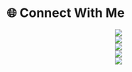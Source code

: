 # 🌐 Connect With Me  

<p align="center">
  <a href="https://instagram.com/yourusername">
    <img src="https://img.shields.io/badge/Instagram-%23E4405F.svg?&style=flat-square&logo=instagram&logoColor=white" />
  </a><br>
  
  <a href="https://facebook.com/yourusername">
    <img src="https://img.shields.io/badge/Facebook-%231877F2.svg?&style=flat-square&logo=facebook&logoColor=white" />
  </a><br>
  
  <a href="https://linkedin.com/in/yourusername">
    <img src="https://img.shields.io/badge/LinkedIn-%230A66C2.svg?&style=flat-square&logo=linkedin&logoColor=white" />
  </a><br>
  
  <a href="https://youtube.com/@yourusername">
    <img src="https://img.shields.io/badge/YouTube-%23FF0000.svg?&style=flat-square&logo=youtube&logoColor=white" />
  </a><br>
  
  <a href="mailto:yourmail@example.com">
    <img src="https://img.shields.io/badge/Email-%23D14836.svg?&style=flat-square&logo=gmail&logoColor=white" />
  </a>
</p>
